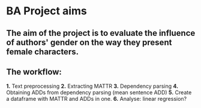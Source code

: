# BA Project aims
## The aim of the project is to evaluate the influence of authors' gender on the way they present female characters.

## The workflow:
**1.** Text preprocessing
**2.** Extracting MATTR
**3.** Dependency parsing
**4.** Obtaining ADDs from dependency parsing (mean sentence ADD)
**5.** Create a dataframe with MATTR and ADDs in one.
**6.** Analyse: linear regression?


